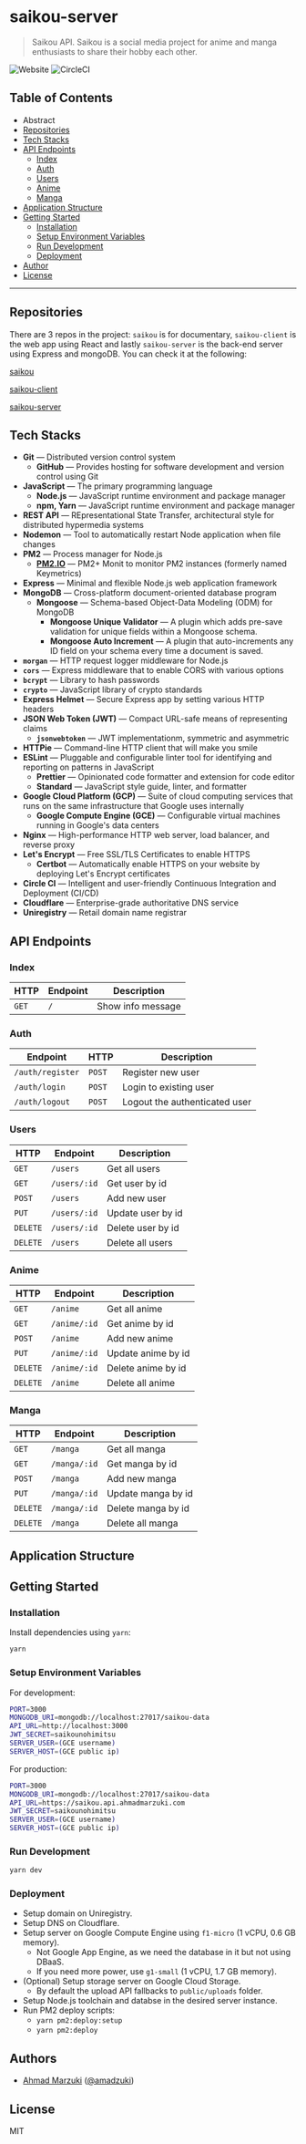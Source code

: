 # saikou-server

> Saikou API. Saikou is a social media project for anime and manga enthusiasts to share their hobby each other.

![Website](https://img.shields.io/website?down_color=red&down_message=offline&style=for-the-badge&up_color=green&up_message=online&url=https%3A%2F%2Fsaikou.api.ahmadmarzuki.com)
![CircleCI](https://img.shields.io/circleci/build/github/amadzuki/saikou-server?style=for-the-badge&token=ac24bbb738b1e0836cae185a6a2eb5f776efe016)

## Table of Contents

- Abstract
- [Repositories](#repositories)
- [Tech Stacks](#tech-stacks)
- [API Endpoints](#api-endpoints)
  - [Index](#index)
  - [Auth](#auth)
  - [Users](#users)
  - [Anime](#anime)
  - [Manga](#manga)
- [Application Structure](#application-structure)
- [Getting Started](#getting-started)
  - [Installation](#installation)
  - [Setup Environment Variables](#setup-environment-variables)
  - [Run Development](#run-development)
  - [Deployment](#deployment)
- [Author](#author)
- [License](#license)

---

## Repositories

There are 3 repos in the project: `saikou` is for documentary, `saikou-client` is the web app using React and lastly `saikou-server` is the back-end server using Express and mongoDB. You can check it at the following:

[saikou](https://github.com/amadzuki/saikou)

[saikou-client](https://github.com/amadzuki/saikou-client)

[saikou-server](https://github.com/amadzuki/saikou-server)

## Tech Stacks

- **Git** — Distributed version control system
  - **GitHub** — Provides hosting for software development and version control using Git
- **JavaScript** — The primary programming language
  - **Node.js** — JavaScript runtime environment and package manager
  - **npm, Yarn** — JavaScript runtime environment and package manager
- **REST API** — REpresentational State Transfer, architectural style for distributed hypermedia systems
- **Nodemon** — Tool to automatically restart Node application when file changes
- **PM2** — Process manager for Node.js
  - [**PM2.IO**](https://pm2.io) — PM2+ Monit to monitor PM2 instances (formerly named Keymetrics)
- **Express** — Minimal and flexible Node.js web application framework
- **MongoDB** — Cross-platform document-oriented database program
  - **Mongoose** — Schema-based Object-Data Modeling (ODM) for MongoDB
    - **Mongoose Unique Validator** — A plugin which adds pre-save validation for unique fields within a Mongoose schema.
    - **Mongoose Auto Increment** — A plugin that auto-increments any ID field on your schema every time a document is saved.
- **`morgan`** — HTTP request logger middleware for Node.js
- **`cors`** — Express middleware that to enable CORS with various options
- **`bcrypt`** — Library to hash passwords
- **`crypto`** — JavaScript library of crypto standards
- **Express Helmet** — Secure Express app by setting various HTTP headers
- **JSON Web Token (JWT)** — Compact URL-safe means of representing claims
  - **`jsonwebtoken`** — JWT implementationm, symmetric and asymmetric
- **HTTPie** — Command-line HTTP client that will make you smile
- **ESLint** — Pluggable and configurable linter tool for identifying and reporting on patterns in JavaScript
  - **Prettier** — Opinionated code formatter and extension for code editor
  - **Standard** — JavaScript style guide, linter, and formatter
- **Google Cloud Platform (GCP)** — Suite of cloud computing services that runs on the same infrastructure that Google uses internally
  - **Google Compute Engine (GCE)** — Configurable virtual machines running in Google's data centers
- **Nginx** — High-performance HTTP web server, load balancer, and reverse proxy
- **Let's Encrypt** — Free SSL/TLS Certificates to enable HTTPS
  - **Certbot** — Automatically enable HTTPS on your website by deploying Let's Encrypt certificates
- **Circle CI** — Intelligent and user-friendly Continuous Integration and Deployment (CI/CD)
- **Cloudflare** — Enterprise-grade authoritative DNS service
- **Uniregistry** — Retail domain name registrar

## API Endpoints

### Index

| HTTP  | Endpoint | Description       |
| ----- | -------- | ----------------- |
| `GET` | `/`      | Show info message |

### Auth

| Endpoint         | HTTP   | Description                   |
| ---------------- | ------ | ----------------------------- |
| `/auth/register` | `POST` | Register new user             |
| `/auth/login`    | `POST` | Login to existing user        |
| `/auth/logout`   | `POST` | Logout the authenticated user |

### Users

| HTTP     | Endpoint     | Description       |
| -------- | ------------ | ----------------- |
| `GET`    | `/users`     | Get all users     |
| `GET`    | `/users/:id` | Get user by id    |
| `POST`   | `/users`     | Add new user      |
| `PUT`    | `/users/:id` | Update user by id |
| `DELETE` | `/users/:id` | Delete user by id |
| `DELETE` | `/users`     | Delete all users  |

### Anime

| HTTP     | Endpoint     | Description        |
| -------- | ------------ | ------------------ |
| `GET`    | `/anime`     | Get all anime      |
| `GET`    | `/anime/:id` | Get anime by id    |
| `POST`   | `/anime`     | Add new anime      |
| `PUT`    | `/anime/:id` | Update anime by id |
| `DELETE` | `/anime/:id` | Delete anime by id |
| `DELETE` | `/anime`     | Delete all anime   |

### Manga

| HTTP     | Endpoint     | Description        |
| -------- | ------------ | ------------------ |
| `GET`    | `/manga`     | Get all manga      |
| `GET`    | `/manga/:id` | Get manga by id    |
| `POST`   | `/manga`     | Add new manga      |
| `PUT`    | `/manga/:id` | Update manga by id |
| `DELETE` | `/manga/:id` | Delete manga by id |
| `DELETE` | `/manga`     | Delete all manga   |

## Application Structure

## Getting Started

### Installation

Install dependencies using `yarn`:

```sh
yarn
```

### Setup Environment Variables

For development:

```sh
PORT=3000
MONGODB_URI=mongodb://localhost:27017/saikou-data
API_URL=http://localhost:3000
JWT_SECRET=saikounohimitsu
SERVER_USER=(GCE username)
SERVER_HOST=(GCE public ip)
```

For production:

```sh
PORT=3000
MONGODB_URI=mongodb://localhost:27017/saikou-data
API_URL=https://saikou.api.ahmadmarzuki.com
JWT_SECRET=saikounohimitsu
SERVER_USER=(GCE username)
SERVER_HOST=(GCE public ip)
```

### Run Development

```sh
yarn dev
```

### Deployment

- Setup domain on Uniregistry.
- Setup DNS on Cloudflare.
- Setup server on Google Compute Engine using `f1-micro` (1 vCPU, 0.6 GB memory).
  - Not Google App Engine, as we need the database in it but not using DBaaS.
  - If you need more power, use `g1-small` (1 vCPU, 1.7 GB memory).
- (Optional) Setup storage server on Google Cloud Storage.
  - By default the upload API fallbacks to `public/uploads` folder.
- Setup Node.js toolchain and databse in the desired server instance.
- Run PM2 deploy scripts:
  - `yarn pm2:deploy:setup`
  - `yarn pm2:deploy`

## Authors

- [Ahmad Marzuki](https://ahmadmarzuki.com) ([@amadzuki](https://github.com/amadzuki))

## License

MIT
